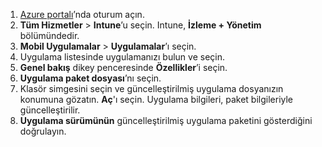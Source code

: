 
1. [Azure portalı](https://portal.azure.com)’nda oturum açın.  
2. **Tüm Hizmetler** > **Intune**’u seçin. Intune, **İzleme + Yönetim** bölümündedir.  
3. **Mobil Uygulamalar** > **Uygulamalar**’ı seçin.
4. Uygulama listesinde uygulamanızı bulun ve seçin.  
5. **Genel bakış** dikey penceresinde **Özellikler**’i seçin.  
6. **Uygulama paket dosyası**’nı seçin.  
7. Klasör simgesini seçin ve güncelleştirilmiş uygulama dosyanızın konumuna gözatın. **Aç**'ı seçin. Uygulama bilgileri, paket bilgileriyle güncelleştirilir.  
8. **Uygulama sürümünün** güncelleştirilmiş uygulama paketini gösterdiğini doğrulayın.  
